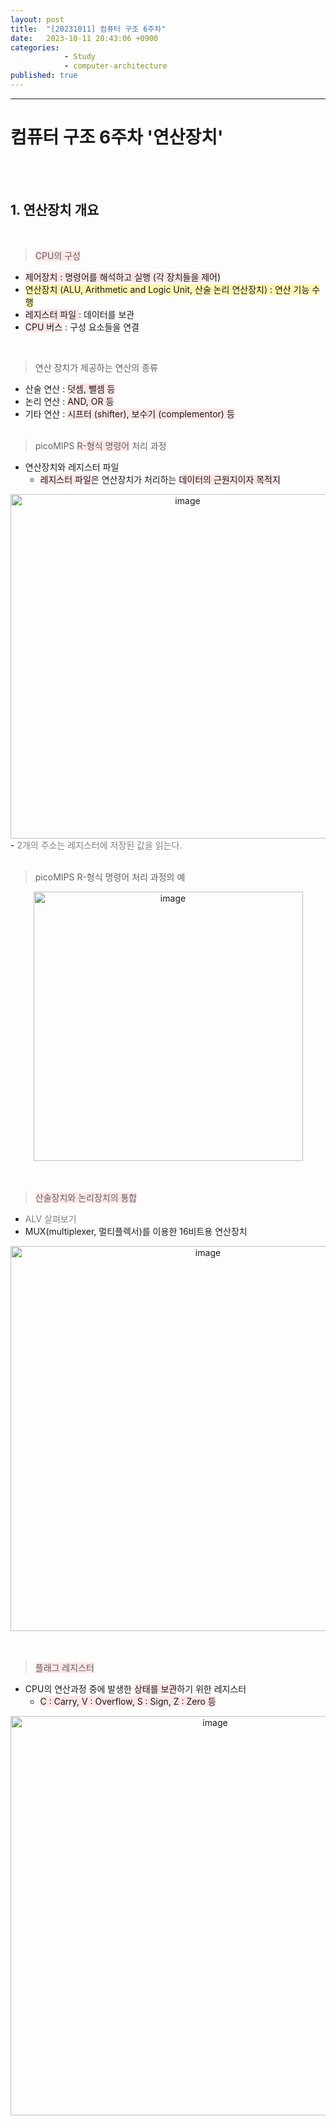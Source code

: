 ```yaml
---
layout: post
title:  "[20231011] 컴퓨터 구조 6주차"
date:   2023-10-11 20:43:06 +0900
categories: 
            - Study
            - computer-architecture
published: true
---
```


---
# 컴퓨터 구조 6주차 '연산장치'

<br>
<br>

## 1. 연산장치 개요
<br>

> <span style="background-color: #FFE6E6">CPU의 구성</span>

- <span style="background-color: #FFE6E6">제어장치 : 명령어를 해석하고 실행 (각 장치들을 제어)</span>
- <span style="background-color: #fff5b1">연산장치 (ALU, Arithmetic and Logic Unit, 산술 논리 연산장치) : 연산 기능 수행</span>
- <span style="background-color: #FFE6E6">레지스터 파일 </span> : 데이터를 보관
- <span style="background-color: #FFE6E6">CPU 버스</span> : 구성 요소들을 연결
<br>

> 연산 장치가 제공하는 연산의 종류

- 산술 연산 : <span style="background-color: #FFE6E6">덧셈, 뺄셈 등</span>
- 논리 연산 : <span style="background-color: #FFE6E6">AND, OR 등</span>
- 기타 연산 : <span style="background-color: #FFE6E6">시프터 (shifter), 보수기 (complementor) 등</span>
<br><br>

> picoMIPS <span style="background-color: #FFE6E6">R-형식 명령어</span> 처리 과정

- 연산장치와 레지스터 파일 
  - <span style="background-color: #FFE6E6">레지스터 파일</span>은 연산장치가 처리하는 <span style="background-color: #FFE6E6">데이터의 근원지이자 목적지</span>
<center><img width="551" alt="image" src="https://github.com/yaejinkong/yaejinkong.github.io/assets/127467781/4209a325-4dc0-4685-b0dd-81c9a34764a3"></center>
  - <span style="color:gray">2개의 주소는 레지스터에 저장된 값을 읽는다.</span>
<br><br>

> picoMIPS R-형식 명령어 처리 과정의 예

<center><img width="431" alt="image" src="https://github.com/yaejinkong/yaejinkong.github.io/assets/127467781/0ac803a3-ea7e-4005-aef5-1ee97a62662d"></center>
<br><br>

> <span style="background-color: #FFE6E6">산술장치와 논리장치의 통합</span>

- <span style="color:gray">ALV 살펴보기</span>
- MUX(multiplexer, 멀티플렉서)를 이용한 16비트용 연산장치
<center><img width="616" alt="image" src="https://github.com/yaejinkong/yaejinkong.github.io/assets/127467781/0defdcd1-76ad-432e-a483-840acddc4d3a"></center>
<br><br>

> <span style="background-color: #FFE6E6">플래그 레지스터</span>

- CPU의 연산과정 중에 발생한 <span style="background-color: #FFE6E6">상태를 보관</span>하기 위한 레지스터
  - <span style="background-color: #FFE6E6">C : Carry, V : Overflow, S : Sign, Z : Zero 등</span>

<center><img width="639" alt="image" src="https://github.com/yaejinkong/yaejinkong.github.io/assets/127467781/04810757-ce6c-4383-a197-6ec5783041b8"></center>

















